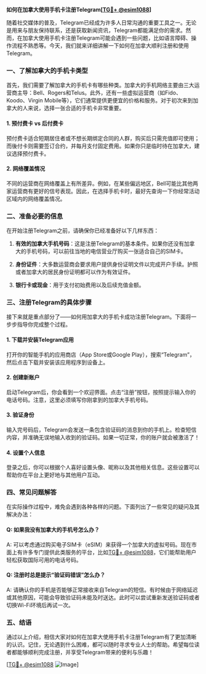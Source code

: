 **如何在加拿大使用手机卡注册Telegram[[TG💪+ @esim1088](https://t.me/s/esim1088)]**

随着社交媒体的普及，Telegram已经成为许多人日常沟通的重要工具之一。无论是用来与朋友保持联系，还是获取新闻资讯，Telegram都能满足你的需求。然而，在加拿大使用手机卡注册Telegram可能会遇到一些问题，比如语言障碍、操作流程不熟悉等。今天，我们就来详细讲解一下如何在加拿大顺利注册和使用Telegram。

### 一、了解加拿大的手机卡类型

首先，我们需要了解加拿大的手机卡有哪些种类。加拿大的手机网络主要由三大运营商主导：Bell、Rogers和Telus。此外，还有一些虚拟运营商（如Fido、Koodo、Virgin Mobile等），它们通常提供更便宜的价格和服务。对于初次来到加拿大的人来说，选择一张合适的手机卡非常重要。

#### 1. 预付费卡 vs 后付费卡
预付费卡适合短期居住者或不想长期绑定合同的人群，购买后只需充值即可使用；而後付卡则需要签订合约，并每月支付固定费用。如果你只是临时待在加拿大，建议选择预付费卡。

#### 2. 网络覆盖情况
不同的运营商在网络覆盖上有所差异。例如，在某些偏远地区，Bell可能比其他两家运营商有更好的信号表现。因此，在选择手机卡时，最好先查询一下你经常活动区域内的网络覆盖情况。

### 二、准备必要的信息

在开始注册Telegram之前，请确保你已经准备好以下几样东西：

1. **有效的加拿大手机号码**：这是注册Telegram的基本条件。如果你还没有加拿大的手机号码，可以前往当地的电信营业厅购买一张适合自己的SIM卡。
   
2. **身份证件**：大多数运营商会要求用户提供身份证明文件以完成开户手续。护照或者加拿大的居民身份证明都可以作为有效证件。

3. **银行卡或现金**：用于支付初始费用以及后续充值金额。

### 三、注册Telegram的具体步骤

接下来就是重点部分了——如何用加拿大的手机卡成功注册Telegram。下面将一步步指导你完成整个过程。

#### 1. 下载并安装Telegram应用
打开你的智能手机的应用商店（App Store或Google Play），搜索“Telegram”，然后点击下载并安装该应用程序到设备上。

#### 2. 创建新账户
启动Telegram后，你会看到一个欢迎界面。点击“注册”按钮，按照提示输入你的电话号码。注意，这里必须填写你刚拿到的加拿大手机号码。

#### 3. 验证身份
输入完号码后，Telegram会发送一条包含验证码的消息到你的手机上。检查短信内容，并准确无误地输入收到的验证码。如果一切正常，你的账户就会被激活了！

#### 4. 设置个人信息
登录之后，你可以根据个人喜好设置头像、昵称以及其他相关信息。这些设置可以帮助你在平台上更好地与其他用户互动。

### 四、常见问题解答

在实际操作过程中，难免会遇到各种各样的问题。下面列出了一些常见的疑问及其解决办法：

#### Q: 如果我没有加拿大的手机号怎么办？
A: 可以考虑通过购买电子SIM卡（eSIM）来获得一个加拿大的虚拟号码。现在市面上有许多专门提供此类服务的平台，比如[TG💪+ @esim1088](https://t.me/s/esim1088)，它们能帮助用户轻松获取国际可用的电话号码。

#### Q: 注册时总是提示“验证码错误”怎么办？
A: 请确认你的手机是否能够正常接收来自Telegram的短信。有时候由于网络延迟或其他原因，可能会导致验证码未能及时送达。此时可以尝试重新发送验证码或者切换Wi-Fi环境后再试一次。

### 五、结语

通过以上介绍，相信大家对如何在加拿大使用手机卡注册Telegram有了更加清晰的认识。记住，无论遇到什么困难，都可以随时寻求专业人士的帮助。希望每位读者都能够顺利完成注册，并享受Telegram带来的便利与乐趣！

[[TG💪+ @esim1088](https://t.me/s/esim1088) ![Image](https://i.postimg.cc/4NQfJmqS/Snipaste-2025-05-13-00-14-12.png)]